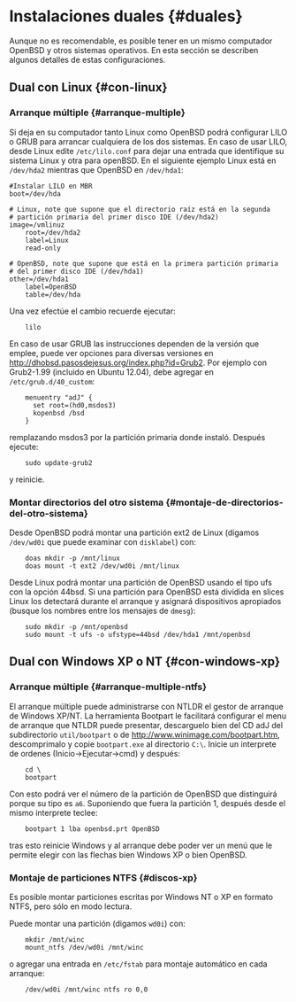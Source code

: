 # Instalaciones duales {#duales}

Aunque no es recomendable, es posible tener en un mismo computador
OpenBSD y otros sistemas operativos. En esta sección se describen
algunos detalles de estas configuraciones.

## Dual con Linux {#con-linux}

### Arranque múltiple {#arranque-multiple}

Si deja en su computador tanto Linux como OpenBSD podrá configurar LILO
o GRUB para arrancar cualquiera de los dos sistemas. En caso de usar
LILO, desde Linux edite `/etc/lilo.conf` para dejar una entrada que
identifique su sistema Linux y otra para openBSD. En el siguiente
ejemplo Linux está en `/dev/hda2` mientras que OpenBSD en `/dev/hda1`:

    #Instalar LILO en MBR
    boot=/dev/hda

    # Linux, note que supone que el directorio raíz está en la segunda
    # partición primaria del primer disco IDE (/dev/hda2)
    image=/vmlinuz
        root=/dev/hda2
        label=Linux
        read-only

    # OpenBSD, note que supone que está en la primera partición primaria 
    # del primer disco IDE (/dev/hda1)
    other=/dev/hda1
        label=OpenBSD
        table=/dev/hda 

Una vez efectúe el cambio recuerde ejecutar:

        lilo

En caso de usar GRUB las instrucciones dependen de la versión que
emplee, puede ver opciones para diversas versiones en
<http://dhobsd.pasosdejesus.org/index.php?id=Grub2>. Por ejemplo con
Grub2-1.99 (incluido en Ubuntu 12.04), debe agregar en
`/etc/grub.d/40_custom`:

        menuentry "adJ" {
          set root=(hd0,msdos3)
          kopenbsd /bsd
        }
               

remplazando msdos3 por la partición primaria donde instaló. Después
ejecute:

        sudo update-grub2

y reinicie.

### Montar directorios del otro sistema {#montaje-de-directorios-del-otro-sistema}

Desde OpenBSD podrá montar una partición ext2 de Linux (digamos
`/dev/wd0i` que puede examinar con `disklabel`) con:

        doas mkdir -p /mnt/linux
        doas mount -t ext2 /dev/wd0i /mnt/linux 

Desde Linux podrá montar una partición de OpenBSD usando el tipo ufs con
la opción 44bsd. Si una partición para OpenBSD está dividida en slices
Linux los detectará durante el arranque y asignará dispositivos
apropiados (busque los nombres entre los mensajes de `dmesg`):

        sudo mkdir -p /mnt/openbsd
        sudo mount -t ufs -o ufstype=44bsd /dev/hda1 /mnt/openbsd 

## Dual con Windows XP o NT {#con-windows-xp}

### Arranque múltiple {#arranque-multiple-ntfs}

El arranque múltiple puede administrarse con NTLDR el gestor de arranque
de Windows XP/NT. La herramienta Bootpart le facilitará configurar el
menu de arranque que NTLDR puede presentar, descarguelo bien del CD adJ
del subdirectorio `util/bootpart` o de
<http://www.winimage.com/bootpart.htm>, descomprimalo y copie
`bootpart.exe` al directorio `C:\`. Inicie un interprete de ordenes
(Inicio-&gt;Ejecutar-&gt;cmd) y después:

        cd \
        bootpart 
                 

Con esto podrá ver el número de la partición de OpenBSD que distinguirá
porque su tipo es `a6`. Suponiendo que fuera la partición 1, después
desde el mismo interprete teclee:

        bootpart 1 lba openbsd.prt OpenBSD
                 

tras esto reinicie Windows y al arranque debe poder ver un menú que le
permite elegir con las flechas bien Windows XP o bien OpenBSD.

### Montaje de particiones NTFS {#discos-xp}

Es posible montar particiones escritas por Windows NT o XP en formato
NTFS, pero sólo en modo lectura.

Puede montar una partición (digamos `wd0i`) con:

        mkdir /mnt/winc
        mount_ntfs /dev/wd0i /mnt/winc

o agregar una entrada en `/etc/fstab` para montaje automático en cada
arranque:

        /dev/wd0i /mnt/winc ntfs ro 0,0

